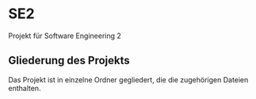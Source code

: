 # SE2
Projekt für Software Engineering 2

## Gliederung des Projekts
Das Projekt ist in einzelne Ordner gegliedert, die die zugehörigen Dateien enthalten.
